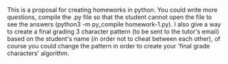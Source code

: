This is a proposal for creating homeworks in python. 
You could write more questions, compile the .py file so that the student cannot open the file to see the answers (python3 -m py_compile homework-1.py).
I also give a way to create a final grading 3 character pattern (to be sent to the tutor's email) based on the student's name (in order not to cheat between each other), of course you could change the pattern in order to create your 'final grade characters' algorithm.
